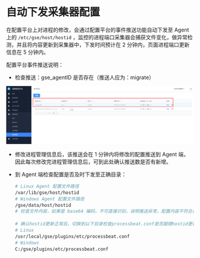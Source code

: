 # 自动下发采集器配置

在配置平台上对进程的修改，会通过配置平台的事件推送功能自动下发至 Agent 上的 `/etc/gse/host/hostid` ，监控的进程端口采集器会捕获文件变化，做异常检测，并且将内容更新到采集器中，下发时间预计在 2 分钟内，页面进程端口更新信息在 5 分钟内。

配置平台事件推送说明：

  - 检查推送：gse_agentID 是否存在（推送人应为：migrate）

  ![](../../assets/process_monitor_cmdb_gse_push.png)

  - 修改进程管理信息后，该推送会在 1 分钟内将修改的配置推送到 Agent 端，因此每次修改完进程管理信息后，可到此处确认推送数是否有新增。

  - 到 Agent 端检查配置是否及时下发至正确目录：

    ```bash
    # Linux Agent 配置文件路径
    /var/lib/gse/host/hostid
    # Windows Agent 配置文件路径
    /gse/data/host/hostid
    # 检查文件内容，如果是 base64 编码，不可直接识别，说明推送异常，配置内容不符合进程管理页面的配置内容或者推送时间超过3分钟说明推送异常

    # 确认hostid更新正常后，切换到以下目录检查processbeat.conf是否跟随hostid更新配置内容
    # Linux
    /usr/local/gse/plugins/etc/processbeat.conf
    # Windows
    C:/gse/plugins/etc/processbeat.conf
    ```
